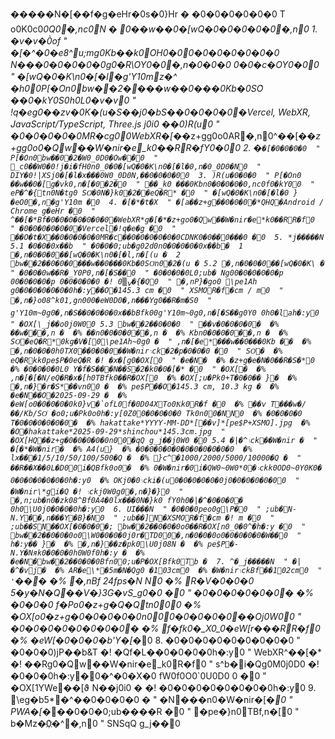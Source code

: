 �����N�[��f� g�eHr�0s�0}Hr �
 �0�0�0�0�0�0
T
 o0K0c0*0Q0�,nc0N �  0��w��0�[wQ�0�0�0�0�0�,n0
 
 1 .   �v�v�0̀of
   "  �[�^�0�e8^u;mg0Kb��k0OH0�00�0�0�0�0�0�0
N���0�0�0�0�0g0�R\OY0�0�,n�0�0�0
0�0�c�OY0�00
   "  �[wQ�0�K\n0�[�l� g'Y1 0 m z�^ �h00P[�On0bw��2����w��0���0Kb�0SO͑ ��0�kY0S0h0L0�v�v0
   "  !q�eg0��zv�0K�(u�S��j0�bS��0�0�0�0�V e r c e l ,   W e b X R ,   J a v a S c r i p t / T y p e S c r i p t ,   T h r e e . j s   j0i0 ��0)R(u0
   "  �0�0�0�0�0MR�cg00W e b X R �[�*�z+gg0o0A R �,n0^��[�*�z+gg0o0�Qw��W�nir�e_k0��RR�fY0�00
 
 2 .   �`�[�0�0�0�0
   "  P[�On0bw��0�2�W0_0D0�Ow��0
   "  _c0��W0�0!j�i�fH0n0_0�0�[wQ�0�K\n0�[�l�0,n�0_0D0�N0
   "  D I Y �0!|XSj0�[�l�x���0W0_0D0 N,��0�0�0�00
 
 3 .   )R(u�0�0�0
   "  P[�On0  ��w��0�[g�vk0,n�[�0�2�0
   "  ��_k0  ���0Kbn0�0�0�0�0,nc0f0�kY00
   "  eP�^�{tn0 N�tg0  SO͑�0 N�}k0�2��eQ�R* �0
   "  �[wQ�0�K\n0�[�l�0 }�eO0�,n� g'Y1 0 m  �0
 
 4 .   �[�*�t�X
   "  �[a��z+g��0�0�0�*QHQ�A n d r o i d   /   C h r o m e    g�eHr �0
   "  ^��[�*Bf�0�0�0�0�0�0�0�W e b X R *g�[�*�z+go0�Qw��W�nir�e*k0��RR�f0
   "  �0�0�0�0�0�0�V e r c e l �!q�e�g �0
   "  ��O�t�X��0�0�0�0�0MR�c��0�0�0�0�0�0C D N K0�0��0���0 �0
 
 5 .   *j�����N
 5 . 1   �0�0�0x��b
   "  �0�0�0;ub�g02 d0n0�0�0�0�0x��b�
   1   �,n�0�0�0��[wQ�0�K\n0�[�l,n�[(u �
   2   bw��2��0�0�0���w��0���0Kb�0SO͑n0�2�(u �
 5 . 2   �,n�0�0�0��[wQ�0�K\ �
   "  �0�0�0w��R�_Y0P0,n�[�S��0
   "  �0�0�0�0L0;ub�
Ng00�0�0�0�0�p
00�0�0�0�p
0�0�0�0�0  �!  ݍ▒0�{�Q0
   "  �,nP}�go0  \pe1 Ah  g0�0�0�0�0�0�0h�:y��O�1 4 5 . 3   c m  �0
   "  XSMOR�f�c m   /   m 0
   "  �,n�}o08^k01 ,gn000�eW0D0�,n���Yg0��R�m�S0
   "   g'Y1 0 m ~0g0�,n�S��0�0�0�0x��bBfk00 g'Y1 0 m ~0g0,n�[�S��g0Y0
0h0�lah�:y0
   "  �OX[\_j��o0j0W00
 5 . 3   bw��2��0�0�0
   "  ��v�0�0�0�0�
   �%  ��w���,n �
   �%  ��n0�0�0�0��,n �
   �%  Kbn0�0�0�0��,n �
   �%  SO͑�eQ�R*0k g �V�[0\pe1 Ah~0g0 �
   "  ,n�[�e*���w��0���0Kb ��
   �%  �,n�0�0�0h0TX0��0�0�0��W�nir܈ck�2 �p�0�0�0 �0
   "  SO͑�
   �%  eQ�Rkk0pe$P�0eQ�R  �!  �x�[g0�OX[0
   "  �e�N�
   �%  �z+g�e�N�0��R�S�*0
   �%  �0�0�0�0L0 Y�f�S���N��S�2�k0�0�[�* �0
   "  �OX[�
   �%  ,n�[�[�N/ eQ�R�x�[h0TBfk0��R�OX[0
   �%  �OX[;u�Pk0+T�0�0�� }�
   �%  �,n�}�r�S*��vn00 �
   �%  pe$P��O�1 4 5 . 3   c m ,   1 0 . 3   k g  �
   �%  �e�N��O�2 0 2 5 - 0 9 - 2 9  �
   �%  �eW[o0�0�0�0�0k0}v�̀ofL0f�0D04XTo0Ҟk0R�f �0
   �%  ��v
T���w�/ ��/ Kb/ SO͑ �o0;u�Pk0o0h�:y[0Z00�0�0�0�0
Tk0n00�NN0
   �%  �0�0�0�0
T�0�0�0�0�0�0�
   �%  h a k a t t a k e * Y Y Y Y - M M - D D * [ ��v] * [ pe$P+ XSMO] . j p g 
   �%  �O�h a k a t t a k e * 2 0 2 5 - 0 9 - 2 9 * s h i n c h o u * 1 4 5 . 3 c m . j p g 
   "  �OX[HQ��z+g�0�0�0�0�0n00�qQ g_j��j0W0 �0
 5 . 4   �|�^܈ck��W�nir �
   "  �[�*�W�nir�
   �%  A 4 (u}
   �%  �0�0�0�0�0�0�0�0�0�0�0
   �%  lx���1 / 5 / 1 0 / 5 0 / 1 0 0 / 5 0 0 �Q �
   �%  }c^�1 0 0 0 / 2 0 0 0 / 5 0 0 0 / 1 0 0 0 0 �Q �
   "  ��R��X��0L�D00i�QBfk0o0�
   �%  0�W�nir�0i�QW0~0W0*0�܈ckk0OD0~0Y0K0�
0�0�0�0�0�0�0h�:y0
   �%  O K j0�0܈cki�(u0�0�0�0�0�0j0�0�0�0�0�00
   "  �W�nir\*gi�Q  �!  ܈ckj0W0g0�,n�}�}0
   "  �,n;ub�n0�zk08^Bf0A 4 �0lx���0 N�}k0 fY0h0�|�^�0�0�0�
0h0\U0j0�0�0�0h�:y0
 
 6 .   U I ���N
   "  �0�0�0peo0 g\P�0
   "  ;ub�N-N.Y��,n���Y�B}�N0
   "  ;ub��]N�XSMOR�f�c m   �!  m  �0
   "  ;ub��SN��OX[�0�0�0�; bw��2��0�0�0o0��R�OX[n0_0�0^�h�:y �0
   "  bw��2��0�0�0o0\W0�0�0�0j0r�TD00�,n�0�0�0o0�0�0�0�0�W��0
   "  h�:y�� }�
   �%  �,n�}��z�pk0\U0j08N �
   �%  pe$P�-N.Y�Nяk0�0�0�0h0W0f0h�:y �
   �%  �e�N�bw��2��0�0�0Bfn00;u�P�OX[Bfk0Tb �
 
 7 .   ^�_j�����N
   "  �|�^�vj�
   �%  A R �e\*�5 m �N�Qg0  � 1 03 c m 0
   �%  �W�nir܈ckBf�� 1 02 c m 0
   "  '`���
   �%  �,nBf  2 4 f p s �N
N0
   �%  R�V�0�0�0  5 �y�N�Q��V�}3 G �vS_g0�0 �0
   "  �0�0�0�0�0�0�
   �%  �0�0�0 f�Po0�z+g�Q�Qtn000
   �%  �OX[o0�z+g�0�0�0�0�0n000�0�0�0�0��Oj0W00
   "  �0�0�0�0�0�0�0�0�
   �%  f�fk0�_X0_0�eW[r���RR�f0
   �%  �eW[�0�0�0�b'Y�[�*0
 
 8 .   �0�0�0�0�0�0�0�0�0
   "  �0�0�0)jP��b&T  �!  �Qf�L��0�0�0�0h�:y0
   "  W e b X R ^��[�*  �!  ��Rg0�Qw��W�nir�e_k0R�f0
   "  s^b�i�Qg0M0j0D0  �!  �0�0�0h�:y�0�^�0�X�0 fW0f0O0`0U0D0
0 �0
   "  �OX[1YWe��[ϑ
N��j0i0 �  �!  �0�0�0�0�0�0�0�0h�:y0
 
 9 .   \eg�b5*�^��0�0�0�0 �
   "  �N���n0�W�nir�[�*0
   "  P W A �[�*��0�0�0;ub����R �0
   "  �pe�}n0TBf,n�[0
   "  b�Mz�0҉�^�,n0
   "  S N S qQ g_j��0
 
 
